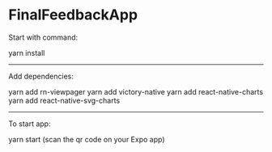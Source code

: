 # FinalFeedbackApp

Start with command:

yarn install

---------------

Add dependencies:

yarn add rn-viewpager
yarn add victory-native
yarn add react-native-charts
yarn add react-native-svg-charts

---------------

To start app:

yarn start
(scan the qr code on your Expo app)
